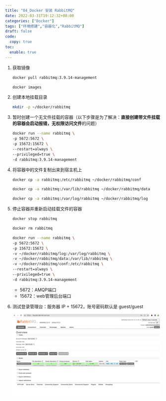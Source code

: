 ```yaml
---
title: "04_Docker 安装 RabbitMQ"
date: 2022-03-31T19:12:32+08:00
categories: ["Docker"]
tags: ["环境搭建","容器化","RabbitMQ"]
draft: false
code:
  copy: true
toc:
  enable: true
---
```


1. 获取镜像

   ```sh
   docker pull rabbitmq:3.9.14-management
   ```

   ```sh
   docker images
   ```
   
2. 创建本地挂载目录

   ```sh
   mkdir -p ~/docker/rabbitmq
   ```

3. 暂时创建一个无文件挂载的容器（以下步骤是为了解决：**直接创建带文件挂载的容器会启动报错，无权限访问文件**的问题）

   ```sh
   docker run --name rabbitmq \
   -p 5672:5672 \
   -p 15672:15672 \
   --restart=always \
   --privileged=true \
   -d rabbitmq:3.9.14-management
   ```
   
4. 将容器中的文件复制出来到宿主机上

   ```sh
   docker cp -a rabbitmq:/etc/rabbitmq ~/docker/rabbitmq/conf
   ```

   ```sh
   docker cp -a rabbitmq:/var/lib/rabbitmq ~/docker/rabbitmq/data
   ```

   ```sh
   docker cp -a rabbitmq:/var/log/rabbitmq ~/docker/rabbitmq/log
   ```

5. 停止容器并重新启动挂载文件的容器

   ```sh
   docker stop rabbitmq
   ```

   ```sh
   docker rm rabbitmq
   ```

   ```sh
   docker run --name rabbitmq \
   -p 5672:5672 \
   -p 15672:15672 \
   -v ~/docker/rabbitmq/log:/var/log/rabbitmq \
   -v ~/docker/rabbitmq/data:/var/lib/rabbitmq \
   -v ~/docker/rabbitmq/conf:/etc/rabbitmq \
   --restart=always \
   --privileged=true \
   -d rabbitmq:3.9.14-management
   ```

   - 5672：AMQP端口
   - 15672：web管理后台端口

6. 测试登录管理台：服务器 IP + 15672，账号密码默认是 guest/guest

   ![image-20220331214520181](../images/image-20220331214520181.png)